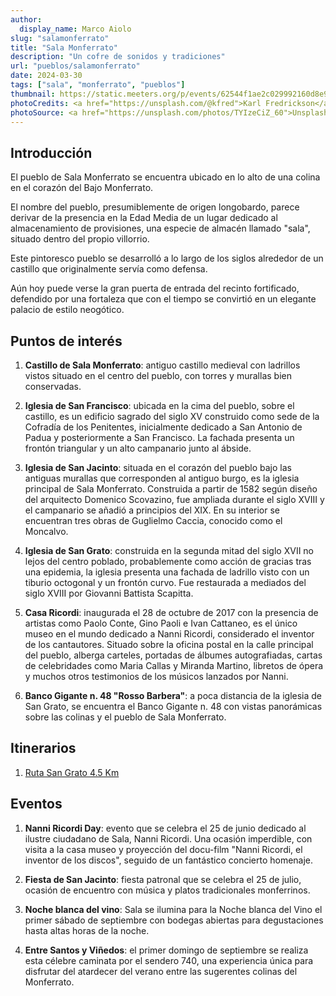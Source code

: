 ```yaml
---
author:
  display_name: Marco Aiolo
slug: "salamonferrato"
title: "Sala Monferrato"
description: "Un cofre de sonidos y tradiciones"
url: "pueblos/salamonferrato"
date: 2024-03-30
tags: ["sala", "monferrato", "pueblos"]
thumbnail: https://static.meeters.org/p/events/62544f1ae2c029992160d8e9/dc2ede5d-6341-4828-bf94-dcd3fab1fa05.jpg
photoCredits: <a href="https://unsplash.com/@kfred">Karl Fredrickson</a>
photoSource: <a href="https://unsplash.com/photos/TYIzeCiZ_60">Unsplash</a>
---
```


## Introducción

El pueblo de Sala Monferrato se encuentra ubicado en lo alto de una colina en el corazón del Bajo Monferrato.

El nombre del pueblo, presumiblemente de origen longobardo, parece derivar de la presencia en la Edad Media de un lugar dedicado al almacenamiento de provisiones, una especie de almacén llamado "sala", situado dentro del propio villorrio.

Este pintoresco pueblo se desarrolló a lo largo de los siglos alrededor de un castillo que originalmente servía como defensa.

Aún hoy puede verse la gran puerta de entrada del recinto fortificado, defendido por una fortaleza que con el tiempo se convirtió en un elegante palacio de estilo neogótico.

## Puntos de interés

1. **Castillo de Sala Monferrato**: antiguo castillo medieval con ladrillos vistos situado en el centro del pueblo, con torres y murallas bien conservadas.

2. **Iglesia de San Francisco**: ubicada en la cima del pueblo, sobre el castillo, es un edificio sagrado del siglo XV construido como sede de la Cofradía de los Penitentes, inicialmente dedicado a San Antonio de Padua y posteriormente a San Francisco. La fachada presenta un frontón triangular y un alto campanario junto al ábside.

3. **Iglesia de San Jacinto**: situada en el corazón del pueblo bajo las antiguas murallas que corresponden al antiguo burgo, es la iglesia principal de Sala Monferrato. Construida a partir de 1582 según diseño del arquitecto Domenico Scovazino, fue ampliada durante el siglo XVIII y el campanario se añadió a principios del XIX. En su interior se encuentran tres obras de Guglielmo Caccia, conocido como el Moncalvo.

4. **Iglesia de San Grato**: construida en la segunda mitad del siglo XVII no lejos del centro poblado, probablemente como acción de gracias tras una epidemia, la iglesia presenta una fachada de ladrillo visto con un tiburio octogonal y un frontón curvo. Fue restaurada a mediados del siglo XVIII por Giovanni Battista Scapitta.

5. **Casa Ricordi**: inaugurada el 28 de octubre de 2017 con la presencia de artistas como Paolo Conte, Gino Paoli e Ivan Cattaneo, es el único museo en el mundo dedicado a Nanni Ricordi, considerado el inventor de los cantautores. Situado sobre la oficina postal en la calle principal del pueblo, alberga carteles, portadas de álbumes autografiadas, cartas de celebridades como Maria Callas y Miranda Martino, libretos de ópera y muchos otros testimonios de los músicos lanzados por Nanni.

6. **Banco Gigante n. 48 "Rosso Barbera"**: a poca distancia de la iglesia de San Grato, se encuentra el Banco Gigante n. 48 con vistas panorámicas sobre las colinas y el pueblo de Sala Monferrato.

## Itinerarios

1. [Ruta San Grato 4.5 Km](https://monfit.netlify.app/es/blog/salamonferrato-ruta_sangrato/)

## Eventos

1. **Nanni Ricordi Day**: evento que se celebra el 25 de junio dedicado al ilustre ciudadano de Sala, Nanni Ricordi. Una ocasión imperdible, con visita a la casa museo y proyección del docu-film "Nanni Ricordi, el inventor de los discos", seguido de un fantástico concierto homenaje.

2. **Fiesta de San Jacinto**: fiesta patronal que se celebra el 25 de julio, ocasión de encuentro con música y platos tradicionales monferrinos.

3. **Noche blanca del vino**: Sala se ilumina para la Noche blanca del Vino el primer sábado de septiembre con bodegas abiertas para degustaciones hasta altas horas de la noche.

4. **Entre Santos y Viñedos**: el primer domingo de septiembre se realiza esta célebre caminata por el sendero 740, una experiencia única para disfrutar del atardecer del verano entre las sugerentes colinas del Monferrato.
